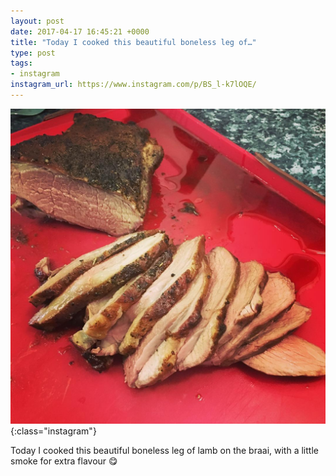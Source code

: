 ```yaml
---
layout: post
date: 2017-04-17 16:45:21 +0000
title: "Today I cooked this beautiful boneless leg of…"
type: post
tags:
- instagram
instagram_url: https://www.instagram.com/p/BS_l-k7lOQE/
---
```


![Instagram - BS_l-k7lOQE](/img/BS_l-k7lOQE.jpg){:class="instagram"}

Today I cooked this beautiful boneless leg of lamb on the braai, with a little smoke for extra flavour 😋
